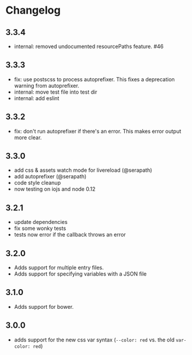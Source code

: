 # Changelog

## 3.3.4
* internal: removed undocumented resourcePaths feature. #46

## 3.3.3
* fix: use postscss to process autoprefixer. This fixes a deprecation warning from autoprefixer.
* internal: move test file into test dir
* internal: add eslint


## 3.3.2
* fix: don't run autoprefixer if there's an error. This makes error output more clear.

## 3.3.0
* add css & assets watch mode for livereload (@serapath)
* add autoprefixer (@serapath)
* code style cleanup
* now testing on iojs and node 0.12

## 3.2.1
* update dependencies
* fix some wonky tests
* tests now error if the callback throws an error

## 3.2.0
* Adds support for multiple entry files.
* Adds support for specifying variables with a JSON file

## 3.1.0
* Adds support for bower.

## 3.0.0
* adds support for the new css var syntax (`--color: red` vs. the old `var-color: red`)

